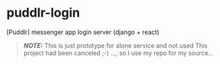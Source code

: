 # puddlr-login
[Puddlr] messenger app login server (django + react)

> **_NOTE:_**
> This is just prototype for alone service and not used
> This project had been canceled ;-) ..., so I use my repo for my source...
